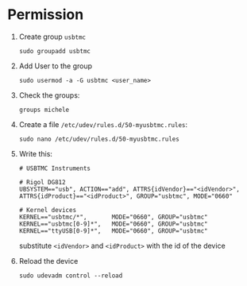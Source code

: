 # Permission

1. Create group `usbtmc`

   ```console
   sudo groupadd usbtmc
   ```

2. Add User to the group

   ```console
   sudo usermod -a -G usbtmc <user_name>
   ```

3. Check the groups:

   ```console
   groups michele
   ```

4. Create a file `/etc/udev/rules.d/50-myusbtmc.rules`:

   ```console
   sudo nano /etc/udev/rules.d/50-myusbtmc.rules
   ```

5. Write this:

   ```console
   # USBTMC Instruments

   # Rigol DG812
   UBSYSTEM=="usb", ACTION=="add", ATTRS{idVendor}=="<idVendor>", ATTRS{idProduct}=="<idProduct>", GROUP="usbtmc", MODE="0660"

   # Kernel devices
   KERNEL=="usbtmc/*",       MODE="0660", GROUP="usbtmc"
   KERNEL=="usbtmc[0-9]*",   MODE="0660", GROUP="usbtmc"
   KERNEL=="ttyUSB[0-9]*",   MODE="0660", GROUP="usbtmc"
   ```

   substitute `<idVendor>` and `<idProduct>` with the id of the device

6. Reload the device

   ```console
   sudo udevadm control --reload
   ```

